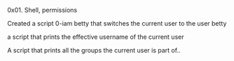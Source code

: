 0x01. Shell, permissions

Created a script 0-iam betty that switches the current user to the user betty

a script that prints the effective username of the current user

A script that prints all the groups the current user is part of..
